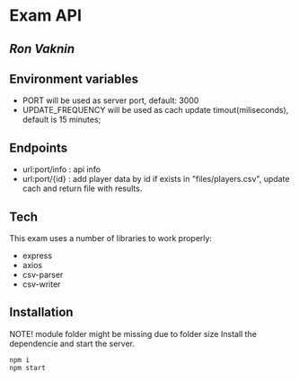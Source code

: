 # Exam API
## _Ron Vaknin_
## Environment variables
- PORT will be used as server port, default: 3000
- UPDATE_FREQUENCY will be used as cach update timout(miliseconds), default is 15 minutes;
## Endpoints
- url:port/info : api info
- url:port/{id} : add player data by id if exists in "files/players.csv", update cach and return file with results. 

## Tech

This exam uses a number of libraries to work properly:
- express 
- axios
- csv-parser
- csv-writer

## Installation
NOTE! module folder might be missing due to folder size
Install the dependencie and start the server.
```
npm i
npm start
